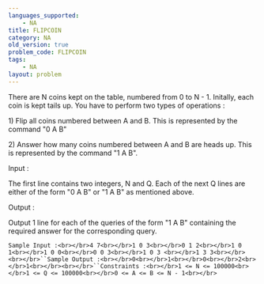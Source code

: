 ```yaml
---
languages_supported:
    - NA
title: FLIPCOIN
category: NA
old_version: true
problem_code: FLIPCOIN
tags:
    - NA
layout: problem
---
```

There are N coins kept on the table, numbered from 0 to N - 1. Initally, each coin is kept tails up. You have to perform two types of operations :

1\) Flip all coins numbered between A and B. This is represented by the command "0 A B"

2\) Answer how many coins numbered between A and B are heads up. This is represented by the command "1 A B".

Input :

The first line contains two integers, N and Q. Each of the next Q lines are either of the form "0 A B" or "1 A B" as mentioned above.

Output :

Output 1 line for each of the queries of the form "1 A B" containing the required answer for the corresponding query.

`Sample Input :<br></br>4 7<br></br>1 0 3<br></br>0 1 2<br></br>1 0 1<br></br>1 0 0<br></br>0 0 3<br></br>1 0 3 <br></br>1 3 3<br></br><br></br>``Sample Output :<br></br>0<br></br>1<br></br>0<br></br>2<br></br>1<br></br><br></br>``Constraints :<br></br>1 <= N <= 100000<br></br>1 <= Q <= 100000<br></br>0 <= A <= B <= N - 1<br></br>`